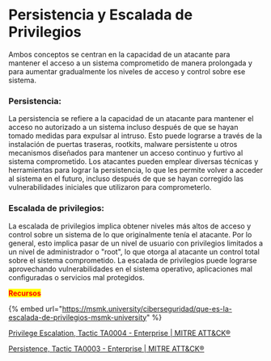 # Persistencia y Escalada de Privilegios

Ambos conceptos se centran en la capacidad de un atacante para mantener el acceso a un sistema comprometido de manera prolongada y para aumentar gradualmente los niveles de acceso y control sobre ese sistema.

### **Persistencia:**

La persistencia se refiere a la capacidad de un atacante para mantener el acceso no autorizado a un sistema incluso después de que se hayan tomado medidas para expulsar al intruso. Esto puede lograrse a través de la instalación de puertas traseras, rootkits, malware persistente u otros mecanismos diseñados para mantener un acceso continuo y furtivo al sistema comprometido. Los atacantes pueden emplear diversas técnicas y herramientas para lograr la persistencia, lo que les permite volver a acceder al sistema en el futuro, incluso después de que se hayan corregido las vulnerabilidades iniciales que utilizaron para comprometerlo.

### **Escalada de privilegios:**

La escalada de privilegios implica obtener niveles más altos de acceso y control sobre un sistema de lo que originalmente tenía el atacante. Por lo general, esto implica pasar de un nivel de usuario con privilegios limitados a un nivel de administrador o "root", lo que otorga al atacante un control total sobre el sistema comprometido. La escalada de privilegios puede lograrse aprovechando vulnerabilidades en el sistema operativo, aplicaciones mal configuradas o servicios mal protegidos.&#x20;

<mark style="color:red;">**Recursos**</mark>

{% embed url="https://msmk.university/ciberseguridad/que-es-la-escalada-de-privilegios-msmk-university" %}

[Privilege Escalation, Tactic TA0004 - Enterprise | MITRE ATT\&CK®](https://attack.mitre.org/tactics/TA0004/)

[Persistence, Tactic TA0003 - Enterprise | MITRE ATT\&CK®](https://attack.mitre.org/tactics/TA0003/)
